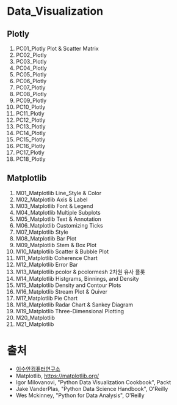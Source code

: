 # Data_Visualization

## Plotly
1. PC01_Plotly Plot & Scatter Matrix
2. PC02_Plotly
3. PC03_Plotly
4. PC04_Plotly
5. PC05_Plotly
6. PC06_Plotly
7. PC07_Plotly
8. PC08_Plotly
9. PC09_Plotly
10. PC10_Plotly
11. PC11_Plotly
12. PC12_Plotly
13. PC13_Plotly
14. PC14_Plotly
15. PC15_Plotly
16. PC16_Plotly
17. PC17_Plotly
18. PC18_Plotly
## Matplotlib

1. M01_Matplotlib Line_Style & Color
2. M02_Matplotlib Axis & Label
3. M03_Matplotlib Font & Legend
4. M04_Matplotlib Multiple Subplots
5. M05_Matplotlib Text & Annotation 
7. M06_Matplotlib Customizing Ticks 
8. M07_Matplotlib Style
9. M08_Matplotlib Bar Plot
10. M09_Matplotlib Stem & Box Plot
11. M10_Matplotlib Scatter & Bubble Plot
12. M11_Matplotlib Coherence Chart
13. M12_Matplotlib Error Bar 
14. M13_Matplotlib pcolor & pcolormesh 2차원 유사 플롯
15. M14_Matplotlib Histgrams, Binnings, and Density
16. M15_Matplotlib Density and Contour Plots
17. M16_Matplotlib Stream Plot & Quiver
18. M17_Matplotlib Pie Chart
19. M18_Matplotlib Radar Chart & Sankey Diagram
20. M19_Matplotlib Three-Dimensional Plotting
21. M20_Matplotlib
22. M21_Matplotlib



# 출처

* [이수안컴퓨터연구소](https://www.youtube.com/playlist?list=PL7ZVZgsnLwEGR11m7oLOSa0pBWCc3TMaL)
* Matplotlib, https://matplotlib.org/
* Igor Milovanovi, "Python Data Visualization Cookbook", Packt
* Jake VanderPlas, "Python Data Science Handbook", O'Reilly
* Wes Mckinney, "Python for Data Analysis", O'Reilly
